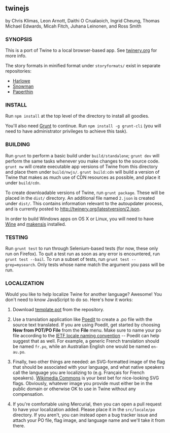 twinejs
-------

by Chris Klimas, Leon Arnott, Daithi O Crualaoich, Ingrid Cheung, Thomas
Michael Edwards, Micah Fitch, Juhana Leinonen, and Ross Smith

### SYNOPSIS

This is a port of Twine to a local browser-based app. See
[twinery.org](http://twinery.org) for more info.

The story formats in minified format under `storyformats/` exist in separate
repositories:

* [Harlowe](https://bitbucket.org/_L_/harlowe)
* [Snowman](https://bitbucket.org/klembot/snowman-2)
* [Paperthin](https://bitbucket.org/klembot/paperthin)

### INSTALL

Run `npm install` at the top level of the directory to install all goodies.

You'll also need [Grunt](http://gruntjs.com) to continue. Run `npm install -g grunt-cli`
(you will need to have administrator privileges to achieve this task).

### BUILDING

Run `grunt` to perform a basic build under `build/standalone`; `grunt dev` will
perform the same tasks whenever you make changes to the source code. `grunt nw`
will create executable app versions of Twine from this directory and place them
under `build/nwjs/`. `grunt build:cdn` will build a version of Twine that makes
as much use of CDN resources as possible, and place it under `build/cdn`.

To create downloadable versions of Twine, run `grunt package`. These will be
placed in the `dist/` directory. An additional file named `2.json` is created
under `dist/`. This contains information relevant to the autoupdater process, and
is currently posted to http://twinery.org/latestversion/2.json.

In order to build Windows apps on OS X or Linux, you will need to have
[Wine](https://www.winehq.org/) and [makensis](http://nsis.sourceforge.net/) installed.

### TESTING

Run `grunt test` to run through Selenium-based tests (for now, these only run on
Firefox). To quit a test run as soon as any error is encountered, run `grunt
test --bail`. To run a subset of tests, run `grunt test --grep=mysearch`. Only
tests whose name match the argument you pass will be run.

### LOCALIZATION

Would you like to help localize Twine for another language? Awesome! You don't
need to know JavaScript to do so. Here's how it works:

1. Download
[template.pot](https://bitbucket.org/klembot/twinejs/raw/4b64592fd47dd6678d9d0ebb0f07067f1bfaeabb/locale/po/template.pot)
from the repository.

2. Use a translation application like [Poedit](http://poedit.net/) to create a
.po file with the source text translated. If you are using Poedit, get started
by choosing **New from POT/PO File** from the **File** menu. Make sure to name
your po file according to the [IETF locale naming
convention](https://en.wikipedia.org/wiki/IETF_language_tag) -- Poedit can help
suggest that as well. For example, a generic French translation should be named
`fr.po`, while an Australian English one would be named `en-au.po`.

3. Finally, two other things are needed: an SVG-formatted image of the flag
that should be associated with your language, and what native speakers call the
language you are localizing to (e.g. Fran&ccedil;ais for French speakers).
[Wikimedia
Commons](https://commons.wikimedia.org/wiki/Category:SVG_flags_by_country) is
your best bet for nice-looking SVG flags. Obviously, whatever image you provide
must either be in the public domain or otherwise OK to use in Twine without any
compensation.

4. If you're comfortable using Mercurial, then you can open a pull request to
have your localization added. Please place it in the `src/locale/po` directory. If
you aren't, you can instead open a bug tracker issue and attach your PO file,
flag image, and language name and we'll take it from there.